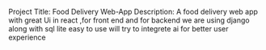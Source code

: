 Project Title: Food Delivery Web-App
Description:
 A food delivery web app with great Ui in react ,for front end and for backend we  are using django along with sql lite
 easy to use will try to integrete ai for better user experience
 
